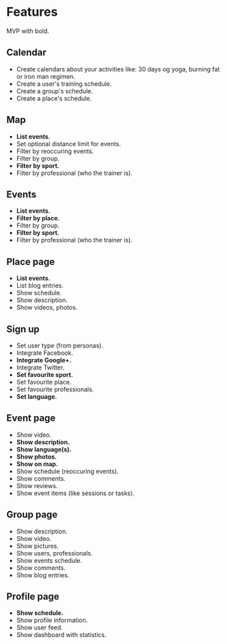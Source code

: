 # Features
MVP with bold.

## Calendar
* Create calendars about your activities like: 30 days og yoga, burning fat or iron man regimen.
* Create a user's training schedule.
* Create a group's schedule.
* Create a place's schedule.

## Map
* **List events.**
* Set optional distance limit for events.
* Filter by reoccuring events.
* Filter by group.
* **Filter by sport.**
* Filter by professional (who the trainer is).

## Events
* **List events.**
* **Filter by place.**
* Filter by group.
* **Filter by sport.**
* Filter by professional (who the trainer is).

## Place page
* **List events.**
* List blog entries.
* Show schedule.
* Show description.
* Show videos, photos.

## Sign up
* Set user type (from personas).
* Integrate Facebook.
* **Integrate Google+.**
* Integrate Twitter.
* **Set favourite sport.**
* Set favourite place.
* Set favourite professionals.
* **Set language.**

## Event page
* Show video.
* **Show description.**
* **Show language(s).**
* **Show photos.**
* **Show on map.**
* Show schedule (reoccuring events).
* Show comments.
* Show reviews.
* Show event items (like sessions or tasks). 

## Group page
* Show description.
* Show video.
* Show pictures.
* Show users, professionals.
* Show events schedule.
* Show comments.
* Show blog entries.

## Profile page
* **Show schedule.**
* Show profile information.
* Show user feed.
* Show dashboard with statistics.
